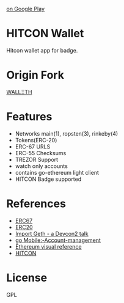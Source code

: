 [on Google Play](https://play.google.com/store/apps/details?id=org.hitcon.wallet)

HITCON Wallet
=======

Hitcon wallet app for badge.

Origin Fork
=======
[WALLΞTH](https://github.com/walleth/walleth)

Features
========

 - Networks main(1), ropsten(3), rinkeby(4)
 - Tokens(ERC-20)
 - ERC-67 URLS
 - ERC-55 Checksums 
 - TREZOR Support
 - watch only accounts 
 - contains go-ethereum light client
 - HITCON Badge supported

References
==========

* [ERC67](https://github.com/ethereum/EIPs/issues/67)
* [ERC20](https://github.com/ethereum/EIPs/issues/20)
* [Import Geth - a Devcon2 talk](https://ethereum.karalabe.com/talks/2016-devcon.html#1)
* [go Mobile:-Account-management](https://github.com/ethereum/go-ethereum/wiki/Mobile:-Account-management)
* [Ethereum visual reference](https://www.ethereum.org/images/logos/Ethereum_Visual_Identity_1.0.0.pdf)
* [HITCON](https://hitcon.org/2018/CMT/)

License
=======

GPL

